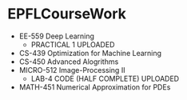 # EPFLCourseWork

- EE-559 Deep Learning
	- PRACTICAL 1 UPLOADED
- CS-439 Optimization for Machine Learning
- CS-450 Advanced Alogrithms
- MICRO-512 Image-Processing II
	- LAB-4 CODE (HALF COMPLETE) UPLOADED
- MATH-451 Numerical Approximation for PDEs
